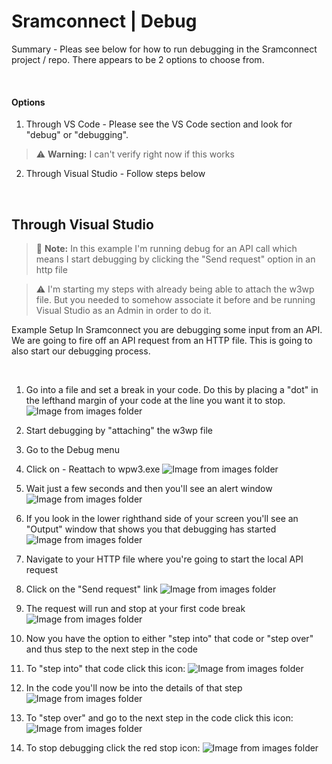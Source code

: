 # Sramconnect | Debug

Summary - Pleas see below for how to run debugging in the Sramconnect project / repo. There appears to be 2 options to choose from. 

<br>

#### Options

1. Through VS Code - Please see the VS Code section and look for "debug" or "debugging". 
> :warning: **Warning:** I can't verify right now if this works
2. Through Visual Studio - Follow steps below


<br> 


## Through Visual Studio

> :memo: **Note:** In this example I'm running debug for an API call which means I start debugging by clicking the "Send request" option in an http file


> :warning: I'm starting my steps with already being able to attach the w3wp file. But you needed to somehow associate it before and be running Visual Studio as an Admin in order to do it.


Example Setup
In Sramconnect you are debugging some input from an API. We are going to fire off an API request from an HTTP file. This is going to also start our debugging process. 


<br>

1. Go into a file and set a break in your code. Do this by placing a "dot" in the lefthand margin of your code at the line you want it to stop. 
![Image from images folder](/sram-dev/sramconnect/debug/debugging-set-code-break.png)
1. Start debugging by "attaching" the w3wp file
1. Go to the Debug menu
1. Click on - Reattach to wpw3.exe
![Image from images folder](/sram-dev/sramconnect/debug/debugging-attach-exe.png)

1. Wait just a few seconds and then you'll see an alert window
![Image from images folder](/sram-dev/sramconnect/debug/debugging-attach-alert.png)

1. If you look in the lower righthand side of your screen you'll see an "Output" window that shows you that debugging has started 
![Image from images folder](/sram-dev/sramconnect/debug/debugging-feedback-window.png)

1. Navigate to your HTTP file where you're going to start the local API request
1. Click on the "Send request" link
![Image from images folder](/sram-dev/sramconnect/debug/debugging-start-http-request.png)

1. The request will run and stop at your first code break
![Image from images folder](/sram-dev/sramconnect/debug/debugging-stops-at-first-code-break.png)

1. Now you have the option to either "step into" that code or "step over" and thus step to the next step in the code
1. To "step into" that code click this icon:
![Image from images folder](/sram-dev/sramconnect/debug/debugging-step-into-step.png)

1. In the code you'll now be into the details of that step
![Image from images folder](/sram-dev/sramconnect/debug/debugging-step-into-result.png)

1. To "step over" and go to the next step in the code click this icon:
![Image from images folder](/sram-dev/sramconnect/debug/debugging-step-over.png)

1. To stop debugging click the red stop icon:
![Image from images folder](/sram-dev/sramconnect/debug/debugging-stop-debug.png)
